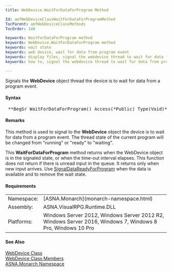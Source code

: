 ```yaml
---
title: WebDevice.WaitForDataForProgram Method

Id: amfWebDeviceClassWaitForDataForProgramMethod
TocParent: amfWebDeviceClassMethods
TocOrder: 140

keywords: WaitForDataForProgram method
keywords: WebDevice.WaitForDataForProgram method
keywords: wait state
keywords: web device, wait for data from program event
keywords: display files, signal the webdevice thread to wait for data from program event
keywords: how to, signal the webdevice thread to wait for data from program event

---
```


Signals the **WebDevice** object thread the device is to wait for data from a program event.

#### Syntax
<pre class="prettyprint"> **BegSr WaitForDataForProgram() Access(*Public) Type(Void)**       </pre>  

#### Remarks
This method is used to signal to the **WebDevice** object the device is to wait for data from a program event. The thread state of the current program will be changed from "running" or "ready" to "waiting".

This **WaitForDataForProgram** method returns when the WebDevice object is in the signaled state, or when the time-out interval elapses. This function does not return if there is unread input in the queue. It returns only when new input arrives. Use [ SignalDataReadyForProgram](web-device-class-signal-dat-a-ready-for-program-method.html) when the data is available and to remove the wait state.
<!-- -->

#### Requirements
<table class="dttable" cellspacing="0" cellpadding="4" width="60%">
           <colgroup>
            <col width="15%" style="font-weight:bold" />
            <col width="85%" />
          </colgroup>
          <tr>
            <td>Namespace:</td>
            <td>[ASNA.Monarch](monarch-namespace.html)</td>
          </tr>
          <tr>
            <td>Assembly:</td>
            <td>ASNA.VisualRPG.Runtime.DLL</td>
          </tr>
         <tr>
            <td>Platforms:</td>
            <td> Windows Server 2012, Windows Server 2012 R2, Windows Server 2016,  Windows 7, Windows 8 Pro, Windows 10 Pro</td>
         </tr>
</table>

#### See Also
[WebDevice Class](web-device-class.html) <br /> [ WebDevice Class Members](web-device-class-members.html) <br /> [ASNA.Monarch Namespace](monarch-namespace.html) 
